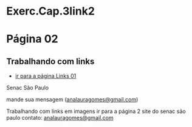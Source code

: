 # Exerc.Cap.3link2

<!DOCTYPE html>
<html lang="pt-br">
<head>
<meta charset="UTF-8">
<title>Links2</title>
<link rel="stylesheet" href="externo.css">
</head>
<body>
    <h1>Página 02</h1>
<h2>Trabalhando com links</h2>
<ul>
    <li><a href="#links1.html">ir para a página Links 01</a></li>

</ul>

Senac São Paulo

mande sua mensagem (analauragomes@gmail.com)

Trabalhando com links em imagens
ir para a página 2 site do senac são paulo contato: analauragomes@gmail.com
</body>
</html>
